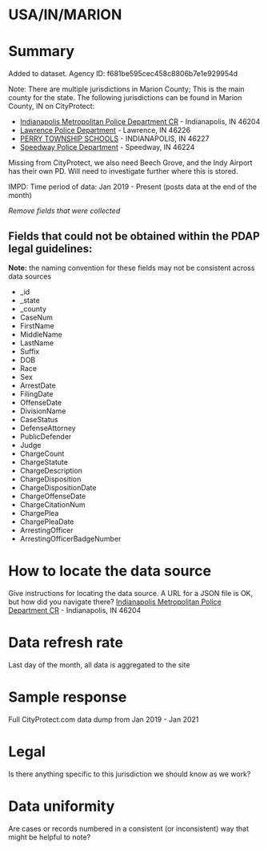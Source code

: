 USA/IN/MARION
===

# Summary
Added to dataset. Agency ID: f681be595cec458c8806b7e1e929954d

Note: There are multiple jurisdictions in Marion County; This is the main county for the state.
The following jurisdictions can be found in Marion County, IN on CityProtect:
* [Indianapolis Metropolitan Police Department CR](https://cityprotect.com/agency/impd) - Indianapolis, IN 46204
* [Lawrence Police Department](https://cityprotect.com/agency/lpd) - Lawrence, IN 46226
* [PERRY TOWNSHIP SCHOOLS](https://cityprotect.com/agency/perryschools) - INDIANAPOLIS, IN 46227
* [Speedway Police Department](https://cityprotect.com/agency/speedwayin) - Speedway, IN 46224

Missing from CityProtect, we also need Beech Grove, and the Indy Airport has their own PD. Will need to investigate further where this is stored.

IMPD: Time period of data: Jan 2019 - Present (posts data at the end of the month)

_Remove fields that were collected_
## Fields that could not be obtained within the PDAP legal guidelines:
**Note:** the naming convention for these fields may not be consistent across data sources
* _id
* _state
* _county
* CaseNum
* FirstName
* MiddleName
* LastName
* Suffix
* DOB
* Race
* Sex
* ArrestDate
* FilingDate
* OffenseDate
* DivisionName
* CaseStatus
* DefenseAttorney
* PublicDefender
* Judge
* ChargeCount
* ChargeStatute
* ChargeDescription
* ChargeDisposition
* ChargeDispositionDate
* ChargeOffenseDate
* ChargeCitationNum
* ChargePlea
* ChargePleaDate
* ArrestingOfficer
* ArrestingOfficerBadgeNumber

# How to locate the data source
Give instructions for locating the data source. A URL for a JSON file is OK, but how did you navigate there?
[Indianapolis Metropolitan Police Department CR](https://cityprotect.com/agency/impd) - Indianapolis, IN 46204

# Data refresh rate
Last day of the month, all data is aggregated to the site

# Sample response
Full CityProtect.com data dump from Jan 2019 - Jan 2021

# Legal
Is there anything specific to this jurisdiction we should know as we work?

# Data uniformity
Are cases or records numbered in a consistent (or inconsistent) way that might be helpful to note?
